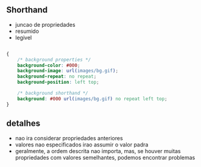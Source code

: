 ﻿## Shorthand

* juncao de propriedades
* resumido
* legivel

```css

{
    /* background properties */
    background-color: #000;
    background-image: url(images/bg.gif);
    background-repeat: no repeat;
    background-position: left top;

    /* background shorthand */
    background: #000 url(images/bg.gif) no repeat left top;
}
```
## detalhes

* nao ira considerar propriedades anteriores
* valores nao especificados irao assumir o valor padra
* geralmente, a ordem descrita nao importa, mas, se houver muitas propriedades com valores  semelhantes, podemos encontrar problemas